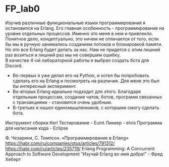 # FP_lab0
Изучив различные функциональные языки программирования я остановился на Erlang. Его главная особенность - программирование  на уровне отдельных процессов. Именно это меня в нем и привлекло. Понятное дело, концептуально, это ничем не отличается от того, если бы мы в ручную занимались созданием потоков и блокировкой памяти. Но это все Erlang будет делать за нас. Нам не придется с этим лишний раз возиться и лишний раз мы не совершим ошибку.  <br />
В качестве 4-ой лабораторной работы я выбрал создать бота для Discord. <br />
- Во-первых я уже делал его на Python, и хотел бы попробовать сделать его на Erlang и посмотреть на различия. Для меня это был бы интересный эксперимент.
- Во-вторых Erlang идеально подходит для этого. Благодаря отдельным процессам, создание чатов, ботов, программ связанных с транзакциями - становится очень удобным. 
- В-третьих я нашел единомышленников, с которыми смогу сделать бота. 

Инструмент сборки Kerl
Тестирование - Euint
Линкер - elvis
Программа для написания кода - Eclipse

Ф. Чезарини, С. Томпсон. «Программирование в Erlang»
https://habr.com/ru/companies/otus/articles/791312/
https://habr.com/ru/articles/235719/
Erlang Programming: A Concurrent Approach to Software Development
“Изучай Erlang во имя добра!” - Фред Хеберт
